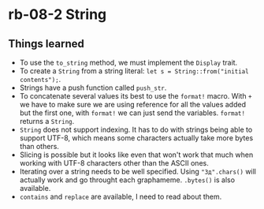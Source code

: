 # rb-08-2 String

## Things learned

- To use the `to_string` method, we must implement the
  `Display` trait.
- To create a `String` from a string literal:
  `let s = String::from("initial contents");`.
- Strings have a push function called `push_str`.
- To concatenate several values its best to use the
  `format!` macro. With `+` we have to make sure we
  are using reference for all the values added but the
  first one, with `format!` we can just send the variables.
  `format!` returns a `String`.
- `String` does not support indexing. It has to do
  with strings being able to support UTF-8, which means some
  characters actually take more bytes than others.
- Slicing is possible but it looks like even that won't
  work that much when working with UTF-8 characters other than
  the ASCII ones.
- Iterating over a string needs to be well specified. Using
  `"Зд".chars()` will actually work and go throught each
  graphameme. `.bytes()` is also available.
- `contains` and `replace` are available, I need to read about
  them.
